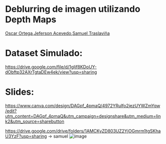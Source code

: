 # Deblurring de imagen utilizando Depth Maps

[Oscar Ortega](https://github.com/Nightcrawler9x),[Jeferson Acevedo](https://github.com/Jeferson0809),[Samuel Traslaviña](https://github.com/)

# Dataset Simulado: 
https://drive.google.com/file/d/1gIjf8KDoUY-dObftp32AXrTgtaDEw4ek/view?usp=sharing

# Slides:

https://www.canva.com/design/DAGpf_4pmaQ/4972YRulfo2jezUYWZmYqw/edit?utm_content=DAGpf_4pmaQ&utm_campaign=designshare&utm_medium=link2&utm_source=sharebutton

https://drive.google.com/drive/folders/1AMCKyZD803UZ2YjOGmrm1tgSKhaU3YzF?usp=sharing -> samuel
![image](https://github.com/user-attachments/assets/336bc28d-5d5f-4965-9438-93e6aac102ed)
